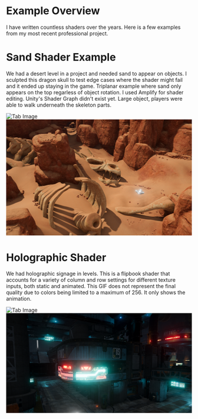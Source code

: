 # Example Overview
I have written countless shaders over the years. Here is a few examples from my most recent professional project.

# Sand Shader Example
We had a desert level in a project and needed sand to appear on objects. I sculpted this dragon skull to test edge cases where the shader might fail and it ended up staying in the game. Triplanar example where sand only appears on the top regarless of object rotation. I used Amplify for shader editing. Unity's Shader Graph didn't exist yet. Large object, players were able to walk underneath the skeleton parts.

![Tab Image](./IMGs/SandShader.gif) 
![Tab Image](./IMGs/SandShaderScene.png) 

# Holographic Shader
We had holographic signage in levels. This is a flipbook shader that accounts for a variety of column and row settings for different texture inputs, both static and animated. This GIF does not represent the final quality due to colors being limited to a maximum of 256. It only shows the animation.

![Tab Image](./IMGs/HoloShader.gif) 
![Tab Image](./IMGs/HoloShaderScene.png) 
